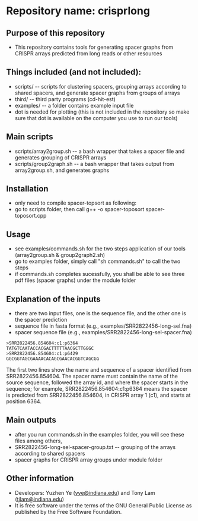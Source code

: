 # Repository name: crisprlong
## Purpose of this repository
- This repository contains tools for generating spacer graphs from CRISPR arrays predicted from long reads or other resources
## Things included (and not included):
- scripts/ -- scripts for clustering spacers, grouping arrays according to shared spacers, and generate spacer graphs from groups of arrays
- third/ -- third party programs (cd-hit-est)
- examples/ -- a folder contains example input file
- dot is needed for plotting (this is not included in the repository so make sure that dot is available on the computer you use to run our tools)
## Main scripts
- scripts/array2group.sh -- a bash wrapper that takes a spacer file and generates grouping of CRISPR arrays
- scripts/group2graph.sh -- a bash wrapper that takes output from array2group.sh, and generates graphs
## Installation
- only need to compile spacer-topsort as following:
- go to scripts folder, then call
g++ -o spacer-toposort spacer-toposort.cpp
## Usage
- see examples/commands.sh for the two steps application of our tools (array2group.sh & group2graph2.sh)
- go to examples folder, simply call "sh commands.sh" to call the two steps
- if commands.sh completes sucessfully, you shall be able to see three pdf files (spacer graphs) under the module folder
## Explanation of the inputs
- there are two input files, one is the sequence file, and the other one is the spacer prediction
- sequence file in fasta format (e.g.,  examples/SRR2822456-long-sel.fna)
- spacer sequence file (e.g., examples/SRR2822456-long-sel-spacer.fna)
```
>SRR2822456.854604:c1:p6364
TATGTCAATACCACGACTTTTTAACGCTTGGGC
>SRR2822456.854604:c1:p6429
GGCGGTAGCGAAAACACAGCGAACACGGTCAGCGG
```
The first two lines show the name and sequence of a spacer identified from SRR2822456.854604. The spacer name must contain the name of the source sequence, followed the array id, and where the spacer starts in the sequence; for example, SRR2822456.854604:c1:p6364 means the spacer is predicted from SRR2822456.854604, in CRISPR array 1 (c1), and starts at position 6364.
## Main outputs
- after you run commands.sh in the examples folder, you will see these files among others,
- SRR2822456-long-sel-spacer-group.txt -- grouping of the arrays according to shared spacers 
- spacer graphs for CRISPR array groups under module folder
## Other information
- Developers: Yuzhen Ye (yye@indiana.edu) and Tony Lam (tjlam@indiana.edu)
- It is free software under the terms of the GNU General Public License as published by
the Free Software Foundation.
